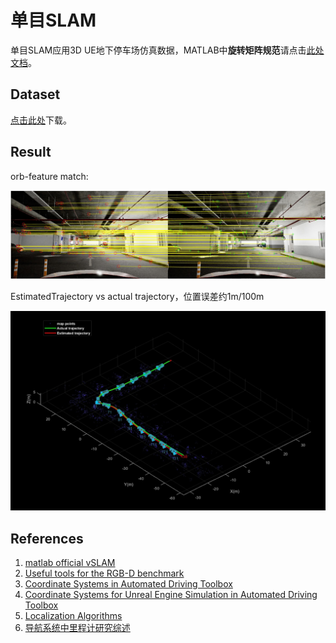 # 单目SLAM

单目SLAM应用3D UE地下停车场仿真数据，MATLAB中**旋转矩阵规范**请点击[此处文档](./rotationMatrix.md)。

## Dataset

[点击此处](https://github.com/cuixing158/vSLAM/releases/download/v1.0.0/vSLAM_Dataset.zip)下载。

## Result

orb-feature match:

![orb-match](images/orb_match.jpg)<br>

EstimatedTrajectory vs actual trajectory，位置误差约1m/100m

![orb-map](images/sim20220607.jpg)<br>

## References

1. [matlab official vSLAM](https://ww2.mathworks.cn/help/vision/visual-simultaneous-localization-and-mapping-slam.html?requestedDomain=cn)
1. [Useful tools for the RGB-D benchmark](https://vision.in.tum.de/data/datasets/rgbd-dataset/tools)<br>
1. [Coordinate Systems in Automated Driving Toolbox](https://ww2.mathworks.cn/help/driving/ug/coordinate-systems.html)<br>
1. [Coordinate Systems for Unreal Engine Simulation in Automated Driving Toolbox](https://ww2.mathworks.cn/help/driving/ug/coordinate-systems-for-3d-simulation-in-automated-driving-toolbox.html)
1. [Localization Algorithms](https://ww2.mathworks.cn/help/nav/localization-algorithms.html)
1. [导航系统中里程计研究综述](https://cloud.tencent.com/developer/article/1812407)
